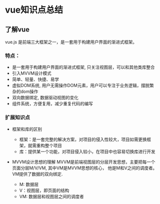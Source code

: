 # vue知识点总结

## 了解vue  
vue.js 是前端三大框架之一，是一套用于构建用户界面的渐进式框架。

### 特点：
- 是一套用于构建用户界面的渐进式框架, 只关注视图层，可以和其他类库整合
- 引入MVVM设计模式
- 简单、轻量、快捷、易学
- 虚拟DOM系统, 用户无需操作DOM元素，用户可以专注于业务逻辑，摆脱繁杂的dom操作
- 双向数据绑定, 数据驱动视图的变化
- 组件系统，方便复用，减少重复代码的编写

### 扩展知识点
- 框架和库的区别
  + 框架：是一套完整的解决方案，对项目的侵入性较大，项目如需更换框架，就需重构整个项目
  + 库：提供某一个功能，对项目侵入较小，在项目中也容易切换库进行开发

- MVVM设计思想的理解
MVVM是前端视图层的分层开发思想，主要把每一个页面分层M/V/VM, 其中VM是MVVM思想的核心，
他是M和V之间的调度者。VM提供了数据的双向绑定.
  + M: 数据层
  + V：视图层，即页面的结构
  + VM: 数据层和视图层之间的调度者

